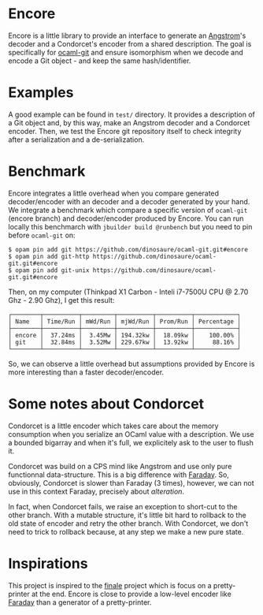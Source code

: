 Encore
======

Encore is a little library to provide an interface to generate an
[Angstrom](https://github.com/inhabitedtype/angstrom.git)'s decoder and a
Condorcet's encoder from a shared description. The goal is specifically for
[ocaml-git](https://github.com/mirage/ocaml-git.git) and ensure isomorphism when
we decode and encode a Git object - and keep the same hash/identifier.

Examples
========

A good example can be found in `test/` directory. It provides a description of a
Git object and, by this way, make an Angstrom decoder and a Condorcet encoder.
Then, we test the Encore git repository itself to check integrity after a
serialization and a de-serialization.

Benchmark
=========

Encore integrates a little overhead when you compare generated decoder/encoder
with an decoder and a decoder generated by your hand. We integrate a benchmark
which compare a specific version of `ocaml-git` (encore branch) and
decoder/encoder produced by Encore. You can run locally this benchmarch with
`jbuilder build @runbench` but you need to pin before `ocaml-git` on:

```
$ opam pin add git https://github.com/dinosaure/ocaml-git.git#encore
$ opam pin add git-http https://github.com/dinosaure/ocaml-git.git#encore
$ opam pin add git-unix https://github.com/dinosaure/ocaml-git.git#encore
```

Then, on my computer (Thinkpad X1 Carbon - Inteli i7-7500U CPU @ 2.70 Ghz - 2.90
Ghz), I get this result:

```
┌────────┬──────────┬─────────┬──────────┬──────────┬────────────┐
│ Name   │ Time/Run │ mWd/Run │ mjWd/Run │ Prom/Run │ Percentage │
├────────┼──────────┼─────────┼──────────┼──────────┼────────────┤
│ encore │  37.24ms │  3.45Mw │ 194.32kw │  18.09kw │    100.00% │
│ git    │  32.84ms │  3.52Mw │ 229.67kw │  13.92kw │     88.16% │
└────────┴──────────┴─────────┴──────────┴──────────┴────────────┘
```

So, we can observe a little overhead but assumptions provided by Encore is more
interesting than a faster decoder/encoder.

Some notes about Condorcet
==========================

Condorcet is a little encoder which takes care about the memory consumption when
you serialize an OCaml value with a description. We use a bounded bigarray and
when it's full, we explicitely ask to the user to flush it.

Condorcet was build on a CPS mind like Angstrom and use only pure functionnal
data-structure. This is a big difference with
[Faraday](https://github.com/inhabitedtype/faraday.git). So, obviously,
Condorcet is slower than Faraday (3 times), however, we can not use in this
context Faraday, precisely about _alteration_.

In fact, when Condorcet fails, we raise an exception to short-cut to the other
branch. With a mutable structure, it's little bit hard to rollback to the old
state of encoder and retry the other branch. With Condorcet, we don't need to
trick to rollback because, at any step we make a new pure state.

Inspirations
============

This project is inspired to the [finale](https://github.com/takahisa/finale.git)
project which is focus on a pretty-printer at the end. Encore is close to
provide a low-level encoder like
[Faraday](https://github.com/inhabitedtype/faraday.git) than a generator of a
pretty-printer.
